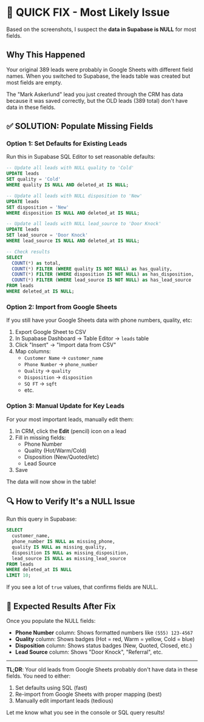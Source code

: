 # 🚨 QUICK FIX - Most Likely Issue

Based on the screenshots, I suspect the **data in Supabase is NULL** for most fields.

## Why This Happened

Your original 389 leads were probably in Google Sheets with different field names.
When you switched to Supabase, the leads table was created but most fields are empty.

The "Mark Askerlund" lead you just created through the CRM has data because it was saved correctly, but the OLD leads (389 total) don't have data in these fields.

## ✅ SOLUTION: Populate Missing Fields

### Option 1: Set Defaults for Existing Leads

Run this in Supabase SQL Editor to set reasonable defaults:

```sql
-- Update all leads with NULL quality to 'Cold'
UPDATE leads
SET quality = 'Cold'
WHERE quality IS NULL AND deleted_at IS NULL;

-- Update all leads with NULL disposition to 'New'
UPDATE leads
SET disposition = 'New'
WHERE disposition IS NULL AND deleted_at IS NULL;

-- Update all leads with NULL lead_source to 'Door Knock'
UPDATE leads
SET lead_source = 'Door Knock'
WHERE lead_source IS NULL AND deleted_at IS NULL;

-- Check results
SELECT
  COUNT(*) as total,
  COUNT(*) FILTER (WHERE quality IS NOT NULL) as has_quality,
  COUNT(*) FILTER (WHERE disposition IS NOT NULL) as has_disposition,
  COUNT(*) FILTER (WHERE lead_source IS NOT NULL) as has_lead_source
FROM leads
WHERE deleted_at IS NULL;
```

### Option 2: Import from Google Sheets

If you still have your Google Sheets data with phone numbers, quality, etc:

1. Export Google Sheet to CSV
2. In Supabase Dashboard → Table Editor → `leads` table
3. Click "Insert" → "Import data from CSV"
4. Map columns:
   - `Customer Name` → `customer_name`
   - `Phone Number` → `phone_number`
   - `Quality` → `quality`
   - `Disposition` → `disposition`
   - `SQ FT` → `sqft`
   - etc.

### Option 3: Manual Update for Key Leads

For your most important leads, manually edit them:

1. In CRM, click the **Edit** (pencil) icon on a lead
2. Fill in missing fields:
   - Phone Number
   - Quality (Hot/Warm/Cold)
   - Disposition (New/Quoted/etc)
   - Lead Source
3. Save

The data will now show in the table!

## 🔍 How to Verify It's a NULL Issue

Run this query in Supabase:

```sql
SELECT
  customer_name,
  phone_number IS NULL as missing_phone,
  quality IS NULL as missing_quality,
  disposition IS NULL as missing_disposition,
  lead_source IS NULL as missing_lead_source
FROM leads
WHERE deleted_at IS NULL
LIMIT 10;
```

If you see a lot of `true` values, that confirms fields are NULL.

## 🎯 Expected Results After Fix

Once you populate the NULL fields:

- **Phone Number** column: Shows formatted numbers like `(555) 123-4567`
- **Quality** column: Shows badges (Hot = red, Warm = yellow, Cold = blue)
- **Disposition** column: Shows status badges (New, Quoted, Closed, etc.)
- **Lead Source** column: Shows "Door Knock", "Referral", etc.

---

**TL;DR**: Your old leads from Google Sheets probably don't have data in these fields.
You need to either:
1. Set defaults using SQL (fast)
2. Re-import from Google Sheets with proper mapping (best)
3. Manually edit important leads (tedious)

Let me know what you see in the console or SQL query results!
